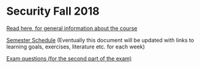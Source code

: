 # Security Fall 2018

[Read here, for general information about the course](https://docs.google.com/document/d/1GsCttfAA69OtsOAwMhhjMzj4wpnOHzbjp5yq9mHYavY/edit?usp=sharing)

[Semester Schedule](https://docs.google.com/document/d/1MRqZbxAn_gKOMoRRz-qwiCPbicjBuoFnRR2Zo-GQSc8/edit?usp=sharing)  (Eventually this document will be updated with links to learning goals, exercises, literature etc. for each week)

[Exam questions (for the second part of the exam)](https://docs.google.com/document/d/1NmH7nUBH7gUeRFMmRd9lciD6uQMIfkw3Om3DrKcjR0k/edit?usp=sharing)
